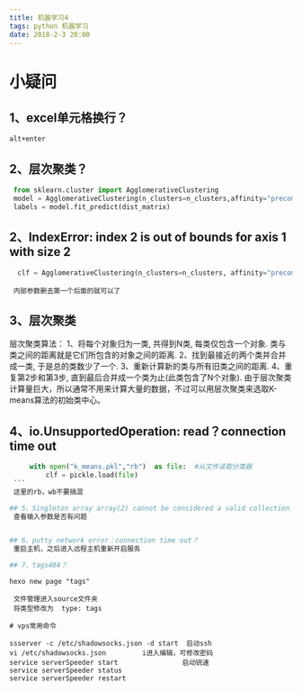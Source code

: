 ```yaml
---
title: 机器学习4
tags: python 机器学习
date: 2018-2-3 20:00
---
```

# 小疑问
## 1、excel单元格换行？
    alt+enter

## 2、层次聚类？
   ```python
    from sklearn.cluster import AgglomerativeClustering
    model = AgglomerativeClustering(n_clusters=n_clusters,affinity="precomputed", linkage='average')
    labels = model.fit_predict(dist_matrix)
   ```

## 2、IndexError: index 2 is out of bounds for axis 1 with size 2
   ```python
     clf = AgglomerativeClustering(n_clusters=n_clusters, affinity="precomputed", linkage='average')
   ```
     内部参数删去第一个后面的就可以了

## 3、层次聚类
   层次聚类算法：
   1、将每个对象归为一类, 共得到N类, 每类仅包含一个对象. 类与类之间的距离就是它们所包含的对象之间的距离.
   2、找到最接近的两个类并合并成一类, 于是总的类数少了一个.
   3、重新计算新的类与所有旧类之间的距离.
   4、重复第2步和第3步, 直到最后合并成一个类为止(此类包含了N个对象).
   由于层次聚类计算量巨大，所以通常不用来计算大量的数据，不过可以用层次聚类来选取K-means算法的初始类中心。

## 4、io.UnsupportedOperation: read？connection time out
   ```python
        with open("k_means.pkl","rb")  as file:  #从文件读取分类器
            clf = pickle.load(file)
    ```
    这里的rb，wb不要搞混

## 5、Singleton array array(2) cannot be considered a valid collection？
    查看输入参数是否有问题


## 6、putty network error：connection time out？
    重启主机，之后进入远程主机重新开启服务

## 7、tags404？
   ```
    hexo new page "tags"
   ```
    文件管理进入source文件夹
    将类型修改为  type: tags

# vps常用命令
  ```
    ssserver -c /etc/shadowsocks.json -d start  启动ssh
    vi /etc/shadowsocks.json         i进入编辑，可修改密码
    service serverSpeeder start                启动锐速
    service serverSpeeder status
    service serverSpeeder restart
  ```







